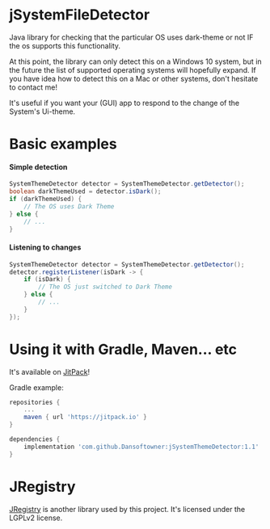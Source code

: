# jSystemFileDetector
Java library for checking that the particular OS uses dark-theme or not IF 
the os supports this functionality.

At this point, the library can only detect this on a Windows 10 system,
but in the future the list of supported operating systems will hopefully expand.
If you have idea how to detect this on a Mac or other systems, don't hesitate to contact me! 

It's useful if you want your (GUI) app to respond to the change of the System's Ui-theme.

# Basic examples

#### Simple detection
```java
SystemThemeDetector detector = SystemThemeDetector.getDetector();
boolean darkThemeUsed = detector.isDark();
if (darkThemeUsed) {
    // The OS uses Dark Theme
} else {
    // ...
}
```

#### Listening to changes

```java
SystemThemeDetector detector = SystemThemeDetector.getDetector();
detector.registerListener(isDark -> {
    if (isDark) {
        // The OS just switched to Dark Theme
    } else {
        // ...
    }   
});
```

# Using it with Gradle, Maven... etc
It's available on [JitPack](https://jitpack.io/#Dansoftowner/jSystemThemeDetector)!

Gradle example:
```groovy
repositories {
	...
	maven { url 'https://jitpack.io' }
}

dependencies {
    implementation 'com.github.Dansoftowner:jSystemThemeDetector:1.1'
}
```

# JRegistry
[JRegistry](https://jregistry.sourceforge.io/) is another library used by this project.
It's licensed under the LGPLv2 license.

